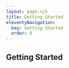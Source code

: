 ```yaml
---
layout: page.njk
title: Getting Started
eleventyNavigation:
  key: Getting Started
  order: 0
---
```


## Getting Started
